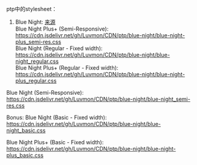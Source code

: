 ptp中的stylesheet：  

1. Blue Night: [来源](https://passthepopcorn.me/forums.php?action=viewthread&threadid=36155)  
Blue Night Plus+ (Semi-Responsive):
https://cdn.jsdelivr.net/gh/Luvmon/CDN/ptp/blue-night/blue-night-plus_semi-res.css  
Blue Night (Regular - Fixed width):
https://cdn.jsdelivr.net/gh/Luvmon/CDN/ptp/blue-night/blue-night_regular.css  
Blue Night Plus+ (Regular - Fixed width):
https://cdn.jsdelivr.net/gh/Luvmon/CDN/ptp/blue-night/blue-night-plus_regular.css

Blue Night (Semi-Responsive):
https://cdn.jsdelivr.net/gh/Luvmon/CDN/ptp/blue-night/blue-night_semi-res.css


Bonus:
Blue Night (Basic - Fixed width):
https://cdn.jsdelivr.net/gh/Luvmon/CDN/ptp/blue-night/blue-night_basic.css

Blue Night Plus+ (Basic - Fixed width):
https://cdn.jsdelivr.net/gh/Luvmon/CDN/ptp/blue-night/blue-night-plus_basic.css
